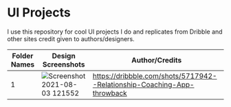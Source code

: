 # UI Projects
I use this repository for cool UI projects I do and replicates from Dribble and other sites credit given to  authors/designers.


| Folder Names| Design Screenshots| Author/Credits| 
|--|--|--|
| 1 | ![Screenshot 2021-08-03 121552](https://user-images.githubusercontent.com/37980605/127970483-93100167-679b-4988-bd92-eccdad8b0a4d.png)|https://dribbble.com/shots/5717942--Relationship-Coaching-App-throwback
